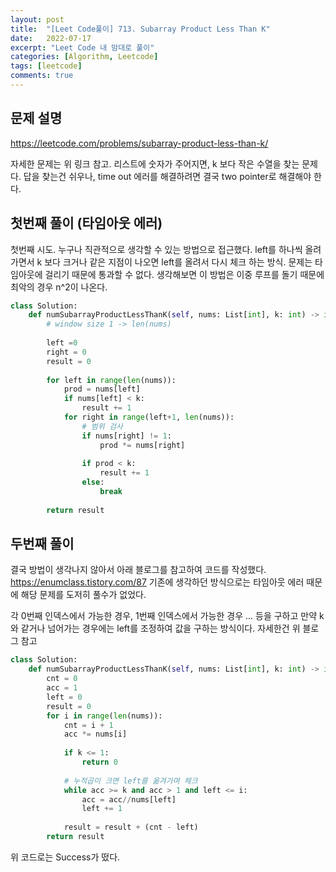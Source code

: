 ```yaml
---
layout: post
title:  "[Leet Code풀이] 713. Subarray Product Less Than K"
date:   2022-07-17
excerpt: "Leet Code 내 맘대로 풀이"
categories: [Algorithm, Leetcode]
tags: [leetcode]
comments: true
---
```


## 문제 설명
https://leetcode.com/problems/subarray-product-less-than-k/

자세한 문제는 위 링크 참고.
리스트에 숫자가 주어지면, k 보다 작은 수열을 찾는 문제다. 
답을 찾는건 쉬우나, time out 에러를 해결하려면 결국 two pointer로 해결해야 한다. 


## 첫번째 풀이 (타임아웃 에러)
첫번째 시도. 누구나 직관적으로 생각할 수 있는 방법으로 접근했다. 
left를 하나씩 올려가면서 k 보다 크거나 같은 지점이 나오면 left를 올려서 다시 체크 하는 방식.
문제는 타임아웃에 걸리기 때문에 통과할 수 없다. 생각해보면 이 방법은 이중 루프를 돌기 때문에 최악의 경우 n^2이 나온다. 

```python
class Solution:
    def numSubarrayProductLessThanK(self, nums: List[int], k: int) -> int:
        # window size 1 -> len(nums)
        
        left =0 
        right = 0
        result = 0
        
        for left in range(len(nums)):
            prod = nums[left]
            if nums[left] < k:
                result += 1
            for right in range(left+1, len(nums)):
                # 범위 검사
                if nums[right] != 1:
                    prod *= nums[right]
                
                if prod < k:
                    result += 1
                else:
                    break
                    
        return result
```


## 두번째 풀이
결국 방법이 생각나지 않아서 아래 블로그를 참고하여 코드를 작성했다.
https://enumclass.tistory.com/87
기존에 생각하던 방식으로는 타임아웃 에러 때문에 해당 문제를 도저히 풀수가 없었다.

각 0번째 인덱스에서 가능한 경우, 1번째 인덱스에서 가능한 경우 ... 등을 구하고
만약 k와 같거나 넘어가는 경우에는 left를 조정하여 값을 구하는 방식이다.
자세한건 위 블로그 참고

```python
class Solution:
    def numSubarrayProductLessThanK(self, nums: List[int], k: int) -> int:
        cnt = 0
        acc = 1
        left = 0
        result = 0
        for i in range(len(nums)):
            cnt = i + 1
            acc *= nums[i]
            
            if k <= 1:
                return 0
            
            # 누적곱이 크면 left를 옮겨가며 체크
            while acc >= k and acc > 1 and left <= i:
                acc = acc//nums[left]
                left += 1
            
            result = result + (cnt - left)
        return result
```
위 코드로는 Success가 떴다. 